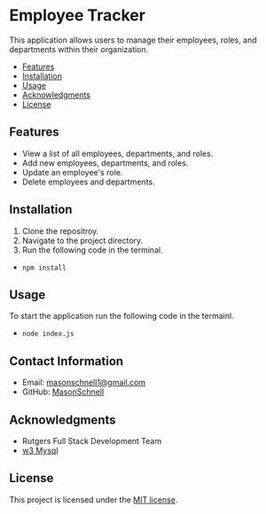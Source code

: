 # Employee Tracker

This application allows users to manage their employees, roles, and departments within their organization.

- [Features](#features)
- [Installation](#installation)
- [Usage](#usage)
- [Acknowledgments](#acknowledgments)
- [License](#license)

## Features

- View a list of all employees, departments, and roles.
- Add new employees, departments, and roles.
- Update an employee's role.
- Delete employees and departments.

## Installation
1. Clone the repositroy.
2. Navigate to the project directory.
3. Run the following code in the terminal.
-     npm install

## Usage
To start the application run the following code in the termainl.
-     node index.js

## Contact Information

-   Email: masonschnell1@gmail.com
-   GitHub: [MasonSchnell](https://github.com/MasonSchnell)

## Acknowledgments

-   Rutgers Full Stack Development Team
-   [w3 Mysql](https://www.w3schools.com/MySQL/default.asp)

## License

This project is licensed under the [MIT license](https://opensource.org/licenses/MIT).
